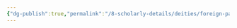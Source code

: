 ```yaml
---
{"dg-publish":true,"permalink":"/8-scholarly-details/deities/foreign-pantheons/the-mazzaroth/methuselah/","noteIcon":""}
---
```


